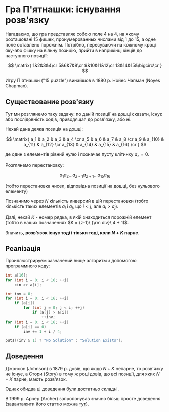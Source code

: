 # Гра П'ятнашки: існування розв'язку

Нагадаємо, що гра представляє собою поле $4$ на $4$, на якому розташовані $15$ фишек, пронумерованных числами від $1$ до $15$, а одне поле оставлено порожнім. Потрібно, пересуваючи на кожному кроці яку-або фішку на вільну позицію, прийти в наприкінці кінців до наступного позиції:

$$
\matrix{
1&2&3&4\cr
5&6&7&8\cr
9&10&11&12\cr
13&14&15&\bigcirc\cr
}
$$

Игру П'ятнашки ("15 puzzle") винайшов в 1880 р. Нойес Чэпман (Noyes Chapman).

## Существование розв'язку

Тут ми розглянемо таку задачу: по даній позиції на дошці сказати, існує або послідовність ходів, приводящая до розв'язку, або ні.

Нехай дана деяка позиція на дошці:

$$
\matrix{
a_1 & a_2 & a_3 & a_4 \cr 
a_5 & a_6 & a_7 & a_8 \cr 
a_9 & a_{10} & a_{11} & a_{12} \cr 
a_{13} & a_{14} & a_{15} & a_{16} \cr 
}
$$

де один з елементів рівний нулю і позначає пусту клітинку $a_z = 0$.

Розглянемо перестановку:

$$
a_1 a_2 \ldots a_{z-1} a_{z+1} \ldots a_{15} a_{16}
$$

(тобто перестановка чисел, відповідна позиції на дошці, без нульового елементу)

Позначимо через $N$ кількість инверсий в цій перестановки (тобто кількість таких елементів $a_i$ і $a_j$, що $i < j$, але $a_i > a_j$).

Далі, нехай $K$ - номер рядка, в якій знаходиться порожній елемент (тобто в наших позначеннях $K = (z-1)\ {\rm div}\ 4 + 1)$.

Значить, **розв'язок існує тоді і тільки тоді, коли $N+K$ парне**.

## Реалізація

Проиллюстрируем зазначений вище алгоритм з допомогою программного коду:
<!--- TODO: specify code snippet id -->
``` cpp
int a[16];
for (int i = 0; i < 16; ++i)
    cin >> a[i];

int inv = 0;
for (int i = 0; i < 16; ++i)
    if (a[i])
        for (int j = 0; j < i; ++j)
            if (a[j] > a[i])
                ++inv;
for (int i = 0; i < 16; ++i)
    if (a[i] == 0)
        inv += 1 + i / 4;

puts((inv & 1) ? "No Solution" : "Solution Exists");
```

## Доведення

Джонсон (Johnson) в 1879 р. довів, що якщо $N+K$ непарне, то розв'язку не існує, а Стори (Story) в тому ж році довів, що всі позиції, для яких $N+K$ парне, мають розв'язок.

Однак обидва ці доведення були достатньо складні.

В 1999 р. Арчер (Archer) запропонував значно більш просте доведення (завантажити його статтю можна [тут](http://www.cs.cmu.edu/afs/cs/academic/class/15859-f01/www/notes/15-puzzle.pdf)).
